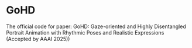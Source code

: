 # GoHD
The official code for paper: GoHD: Gaze-oriented and Highly Disentangled Portrait Animation with Rhythmic Poses and Realistic Expressions (Accepted by AAAI 2025))
